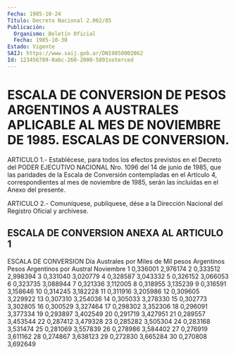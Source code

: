 ```yaml
---
Fecha: 1985-10-24
Título: Decreto Nacional 2.062/85
Publicación:
  Organismo: Boletín Oficial
  Fecha: 1985-10-30
Estado: Vigente
SAIJ: https://www.saij.gob.ar/DN19850002062
Id: 123456789-0abc-260-2000-5891soterced
---
```

# ESCALA DE CONVERSION DE PESOS ARGENTINOS A AUSTRALES APLICABLE AL MES DE NOVIEMBRE DE 1985. ESCALAS DE CONVERSION.

<a id="1"></a>
ARTICULO  1.-  Establécese,  para todos los efectos previstos en el Decreto del PODER EJECUTIVO NACIONAL  Nro.  1096 del 14 de junio de 1985, que las paridades de la Escala de Conversión  contempladas en el Artículo 4, correspondientes al mes de noviembre de  1985, serán las incluídas en el Anexo del presente.

<a id="2"></a>
ARTICULO  2.- Comuníquese, publíquese, dése a la Dirección Nacional del Registro Oficial y archívese.

## ESCALA DE CONVERSION ANEXA AL ARTICULO 1

<a id="1"></a>
ESCALA DE CONVERSION   Día              Australes por              Miles de                 Mil pesos Argentinos      Pesos Argentinos                                              por Austral  Noviembre 1          0,336001                2,976174            2          0,333512                2,998394            3          0,331040                3,020779            4          0,328587                3,043332            5          0,326152                3,066053            6          0,323735                3,088944            7          0,321336                3,112005            8          0,318955                3,135239            9          0,316591                3,158646           10          0,314245                3,182228           11          0,311916                3,205986           12          0,309605                3,229922           13          0,307310                3,254036           14          0,305033                3,278330           15          0,302773                3,302805           16          0,300529                3,327464           17          0,298302                3,352306           18          0,296091                3,377334           19          0,293897                3,402549           20          0,291719                3,427951           21          0,289557                3,453544           22          0,287412                3,479328           23          0,285282                3,505304           24          0,283168                3,531474           25          0,281069                3,557839           26          0,278986                3,584402           27          0,276919                3,611162           28          0,274867                3,638123           29          0,272830                3,665284           30          0,270808                3,692649